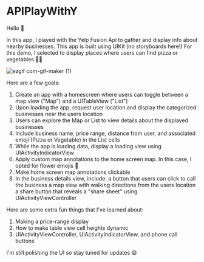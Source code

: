 # APIPlayWithY

Hello 👋

In this app, I played with the Yelp Fusion Api to gather and display info about nearby businesses. 
This app is built using UIKit (no storyboards here!)
For this demo, I selected to display places where users can find pizza or vegetables 🍕🥦

![ezgif com-gif-maker (1)](https://user-images.githubusercontent.com/39711539/133482513-ef026417-7166-4eb6-ae12-10a43dc16817.gif)

Here are a few goals:
1. Create an app with a homescreen where users can toggle between a map view ("Map") and a UITableView ("List")
2. Upon loading the app, request user location and display the categorized businesses near the users location
3. Users can explore the Map or List to view details about the displayed businesses
4. Include business name, price range, distance from user, and associated emoji (Pizza or Vegetable) in the List cells
5. While the app is loading data, display a loading view using UIActivityIndicatorView
6. Apply custom map annotations to the home screen map. In this case, I opted for flower emojis 🌼
7. Make home screen map annotations clickable 
8. In the business details view, include: 
  a button that users can click to call the business 
  a map view with walking directions from the users location
  a share button that reveals a "share sheet" using UIActivityViewController

Here are some extra fun things that I've learned about:
1. Making a price-range display
2. How to make table view cell heights dynamic
3. UIActivityViewController, UIActivityIndicatorView, and phone call buttons

I'm still polishing the UI so stay tuned for updates 😄


